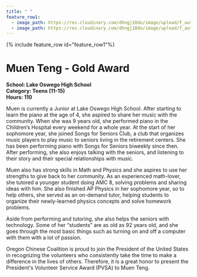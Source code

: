 ```yaml
---
title: " "
feature_row1:
  - image_path: https://res.cloudinary.com/dhngj18do/image/upload/f_auto,q_auto/v1/images/pvsa/2022_Muen_Teng
  - image_path: https://res.cloudinary.com/dhngj18do/image/upload/f_auto,q_auto/v1/images/activities/year_2022
---
```


{% include feature_row id="feature_row1"%}

# Muen Teng - Gold Award

**School: Lake Oswego High School**  
**Category: Teens (11-15)**  
**Hours: 110**  

Muen is currently a Junior at Lake Oswego High School. After starting to learn the piano at the age of 4, she aspired to share her music with the community. When she was 9 years old, she performed piano in the Children’s Hospital every weekend for a whole year. At the start of her sophomore year, she joined Songs for Seniors Club, a club that organizes music players to play music to seniors living in the retirement centers. She has been performing piano with Songs for Seniors biweekly since then. After performing, she also enjoys talking with the seniors, and listening to their story and their special relationships with music.

Muen also has strong skills in Math and Physics and she aspires to use her strengths to give back to her community. As an experienced math-lover, she tutored a younger student doing AMC 8, solving problems and sharing ideas with him. She also finished AP Physics in her sophomore year, so to help others, she served as an on-demand tutor, helping students to organize their newly-learned physics concepts and solve homework problems.

Aside from performing and tutoring, she also helps the seniors with technology. Some of her “students” are as old as 92 years old, and she goes through the most basic things such as turning on and off a computer with them with a lot of passion. 

Oregon Chinese Coalition is proud to join the President of the United States in recognizing the volunteers who consistently take the time to make a difference in the lives of others. Therefore, it is a great honor to present the President's Volunteer Service Award (PVSA) to Muen Teng.
